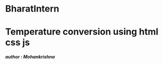 # BharatIntern


<h1>Temperature conversion using html css js </h1>
<h5> author : Mohankrishna </h5> 